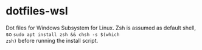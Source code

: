 # dotfiles-wsl
Dot files for Windows Subsystem for Linux.
Zsh is assumed as default shell, so <code>sudo apt install zsh && chsh -s $(which zsh)</code> before running the install script.
